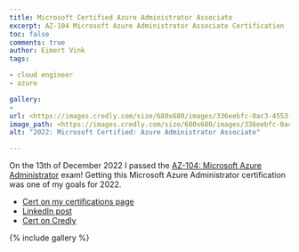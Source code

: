 ```yaml
---
title: Microsoft Certified Azure Administrator Associate
excerpt: AZ-104 Microsoft Azure Administrator Associate Certification
toc: false
comments: true
author: Eimert Vink
tags:

- cloud engineer
- azure

gallery:
- 
url: <https://images.credly.com/size/680x680/images/336eebfc-0ac3-4553-9a67-b402f491f185/azure-administrator-associate-600x600.png>
image_path: <https://images.credly.com/size/680x680/images/336eebfc-0ac3-4553-9a67-b402f491f185/azure-administrator-associate-600x600.png>
alt: "2022: Microsoft Certified: Azure Administrator Associate"

---
```

On the 13th of December 2022 I passed
the [AZ-104: Microsoft Azure Administrator](https://learn.microsoft.com/en-us/credentials/certifications/exams/az-104/)
exam!
Getting this Microsoft Azure Administrator certification was one of my goals for 2022.

- [Cert on my certifications page](../../../portfolio/certifications/)
- [LinkedIn post](https://www.linkedin.com/feed/update/urn:li:activity:7008522575756607490/)
- [Cert on Credly](https://www.credly.com/badges/e7eec9c2-cafb-4246-9c9d-094056660a4f/eimertvink.nl)

{% include gallery %}

